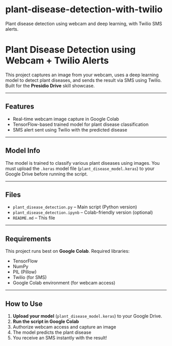# plant-disease-detection-with-twilio
Plant disease detection using webcam and deep learning, with Twilio SMS alerts.
#  Plant Disease Detection using Webcam + Twilio Alerts

This project captures an image from your webcam, uses a deep learning model to detect plant diseases, and sends the result via SMS using Twilio. Built for the **Presidio Drive** skill showcase.

---

##  Features
-  Real-time webcam image capture in Google Colab
-  TensorFlow-based trained model for plant disease classification
-  SMS alert sent using Twilio with the predicted disease

---

## Model Info
The model is trained to classify various plant diseases using images. You must upload the `.keras` model file (`plant_disease_model.keras`) to your Google Drive before running the script.

---

##  Files
- `plant_disease_detection.py` – Main script (Python version)
- `plant_disease_detection.ipynb` – Colab-friendly version (optional)
- `README.md` – This file

---

##  Requirements
This project runs best on **Google Colab**. Required libraries:
- TensorFlow
- NumPy
- PIL (Pillow)
- Twilio (for SMS)
- Google Colab environment (for webcam access)

---

##  How to Use
1. **Upload your model** (`plant_disease_model.keras`) to your Google Drive.
2. **Run the script in Google Colab**
3. Authorize webcam access and capture an image
4. The model predicts the plant disease
5. You receive an SMS instantly with the result! 


